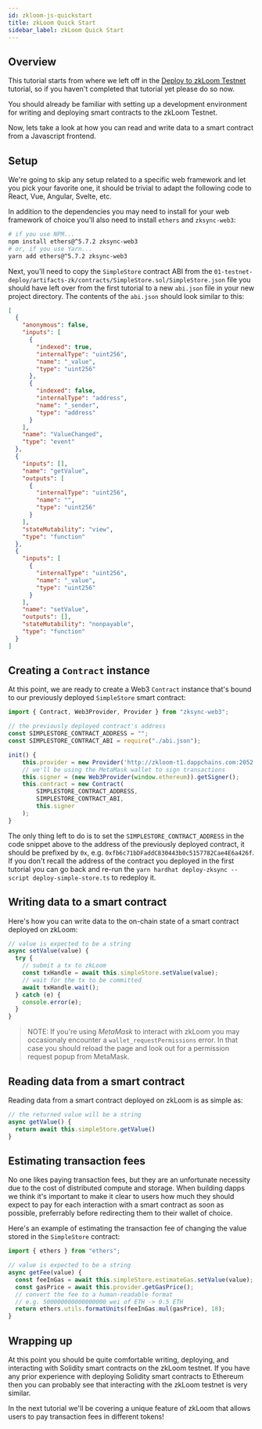 ```yaml
---
id: zkloom-js-quickstart
title: zkLoom Quick Start
sidebar_label: zkLoom Quick Start
---
```


## Overview

This tutorial starts from where we left off in the [Deploy to zkLoom Testnet](deploy-zkloom-testnet.html) tutorial, so if you haven't completed that tutorial yet please do so now.

You should already be familiar with setting up a development environment for writing and deploying smart contracts to the zkLoom Testnet.

Now, lets take a look at how you can read and write data to a smart contract from a Javascript frontend. 

## Setup

We're going to skip any setup related to a specific web framework and let you pick your favorite one, it should be trivial to adapt the following code to React, Vue, Angular, Svelte, etc.

In addition to the dependencies you may need to install for your web framework of choice you'll also need to install `ethers` and `zksync-web3`:

```bash
# if you use NPM...
npm install ethers@^5.7.2 zksync-web3
# or, if you use Yarn...
yarn add ethers@^5.7.2 zksync-web3
```

Next, you'll need to copy the `SimpleStore` contract ABI from the `01-testnet-deploy/artifacts-zk/contracts/SimpleStore.sol/SimpleStore.json` file you should have left over from the first tutorial to a new `abi.json` file in your new project directory. The contents of the `abi.json` should look similar to this:

```json
[
  {
    "anonymous": false,
    "inputs": [
      {
        "indexed": true,
        "internalType": "uint256",
        "name": "_value",
        "type": "uint256"
      },
      {
        "indexed": false,
        "internalType": "address",
        "name": "_sender",
        "type": "address"
      }
    ],
    "name": "ValueChanged",
    "type": "event"
  },
  {
    "inputs": [],
    "name": "getValue",
    "outputs": [
      {
        "internalType": "uint256",
        "name": "",
        "type": "uint256"
      }
    ],
    "stateMutability": "view",
    "type": "function"
  },
  {
    "inputs": [
      {
        "internalType": "uint256",
        "name": "_value",
        "type": "uint256"
      }
    ],
    "name": "setValue",
    "outputs": [],
    "stateMutability": "nonpayable",
    "type": "function"
  }
]
```

## Creating a `Contract` instance

At this point, we are ready to create a Web3 `Contract` instance that's bound to our previously deployed `SimpleStore` smart contract:

```js
import { Contract, Web3Provider, Provider } from "zksync-web3";

// the previously deployed contract's address
const SIMPLESTORE_CONTRACT_ADDRESS = "";
const SIMPLESTORE_CONTRACT_ABI = require("./abi.json");

init() {
    this.provider = new Provider('http://zkloom-t1.dappchains.com:2052');
    // we'll be using the MetaMask wallet to sign transactions
    this.signer = (new Web3Provider(window.ethereum)).getSigner();
    this.contract = new Contract(
        SIMPLESTORE_CONTRACT_ADDRESS,
        SIMPLESTORE_CONTRACT_ABI,
        this.signer
    );
}
```

The only thing left to do is to set the `SIMPLESTORE_CONTRACT_ADDRESS` in the code snippet above to the address of the previously deployed contract, it should be prefixed by `0x`, e.g. `0xfb6c71bDFaddC830443b0c5157782Cae4E6a426f`. If you don't recall the address of the contract you deployed in the first tutorial you can go back and re-run the `yarn hardhat deploy-zksync --script deploy-simple-store.ts` to redeploy it.

## Writing data to a smart contract

Here's how you can write data to the on-chain state of a smart contract deployed on zkLoom:

```js
// value is expected to be a string
async setValue(value) {
  try {
    // submit a tx to zkLoom
    const txHandle = await this.simpleStore.setValue(value);
    // wait for the tx to be committed
    await txHandle.wait();
  } catch (e) {
    console.error(e);
  }
}
```

> NOTE: If you're using *MetaMask* to interact with zkLoom you may occasionaly encounter a `wallet_requestPermissions` error. In that case you should reload the page and look out for a permission request popup from MetaMask.

## Reading data from a smart contract

Reading data from a smart contract deployed on zkLoom is as simple as:

```js
// the returned value will be a string
async getValue() {
  return await this.simpleStore.getValue()
}
```

## Estimating transaction fees

No one likes paying transaction fees, but they are an unfortunate necessity due to the cost of distributed compute and storage. When building dapps we think it's important to make it clear to users how much they should expect to pay for each interaction with a smart contract as soon as possible, preferrably before redirecting them to their wallet of choice.

Here's an example of estimating the transaction fee of changing the value stored in the `SimpleStore` contract:
```js
import { ethers } from "ethers";

// value is expected to be a string
async getFee(value) {
  const feeInGas = await this.simpleStore.estimateGas.setValue(value);
  const gasPrice = await this.provider.getGasPrice();
  // convert the fee to a human-readable format
  // e.g. 500000000000000000 wei of ETH -> 0.5 ETH
  return ethers.utils.formatUnits(feeInGas.mul(gasPrice), 18);
}
```

## Wrapping up

At this point you should be quite comfortable writing, deploying, and interacting with Solidity smart contracts on the zkLoom testnet. If you have any prior experience with deploying Solidity smart contracts to Ethereum then you can probably see that interacting with the zkLoom testnet is very similar.

In the next tutorial we'll be covering a unique feature of zkLoom that allows users to pay transaction fees in different tokens!
